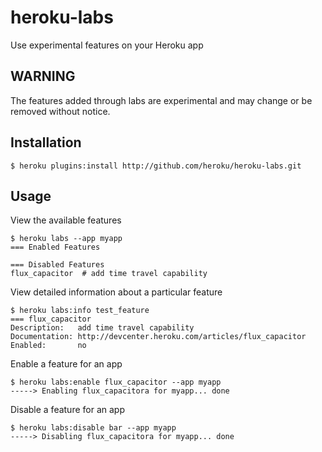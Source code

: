 # heroku-labs

Use experimental features on your Heroku app

## WARNING

The features added through labs are experimental and may change or be removed without notice.

## Installation

    $ heroku plugins:install http://github.com/heroku/heroku-labs.git

## Usage

View the available features

    $ heroku labs --app myapp
    === Enabled Features

    === Disabled Features
    flux_capacitor  # add time travel capability

View detailed information about a particular feature

    $ heroku labs:info test_feature
    === flux_capacitor
    Description:   add time travel capability
    Documentation: http://devcenter.heroku.com/articles/flux_capacitor
    Enabled:       no

Enable a feature for an app

    $ heroku labs:enable flux_capacitor --app myapp
    -----> Enabling flux_capacitora for myapp... done

Disable a feature for an app

    $ heroku labs:disable bar --app myapp
    -----> Disabling flux_capacitora for myapp... done
